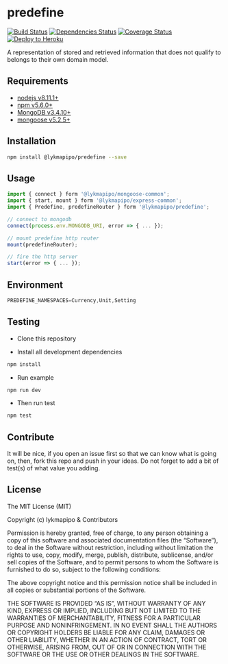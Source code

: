 # predefine

[![Build Status](https://travis-ci.org/lykmapipo/predefine.svg?branch=master)](https://travis-ci.org/lykmapipo/predefine)
[![Dependencies Status](https://david-dm.org/lykmapipo/predefine/status.svg?style=flat-square)](https://david-dm.org/lykmapipo/predefine)
[![Coverage Status](https://coveralls.io/repos/github/lykmapipo/predefine/badge.svg?branch=master)](https://coveralls.io/github/lykmapipo/predefine?branch=master)
[![Deploy to Heroku](https://www.herokucdn.com/deploy/button.png)](https://heroku.com/deploy?template=https://github.com/lykmapipo/predefine/tree/master)

A representation of stored and retrieved information that does not qualify to belongs to their own domain model.

## Requirements

- [nodejs v8.11.1+](https://nodejs.org)
- [npm v5.6.0+](https://www.npmjs.com/)
- [MongoDB v3.4.10+](https://www.mongodb.com/)
- [mongoose v5.2.5+](https://github.com/Automattic/mongoose)

## Installation

```sh
npm install @lykmapipo/predefine --save
```

## Usage

```js
import { connect } form '@lykmapipo/mongoose-common';
import { start, mount } form '@lykmapipo/express-common';
import { Predefine, predefineRouter } form '@lykmapipo/predefine';

// connect to mongodb
connect(process.env.MONGODB_URI, error => { ... });

// mount predefine http router
mount(predefineRouter);

// fire the http server
start(error => { ... });
```

## Environment
```js
PREDEFINE_NAMESPACES=Currency,Unit,Setting
```

## Testing

- Clone this repository

- Install all development dependencies

```sh
npm install
```

- Run example

```sh
npm run dev
```

- Then run test

```sh
npm test
```

## Contribute

It will be nice, if you open an issue first so that we can know what is going on, then, fork this repo and push in your ideas. Do not forget to add a bit of test(s) of what value you adding.

## License

The MIT License (MIT)

Copyright (c) lykmapipo & Contributors

Permission is hereby granted, free of charge, to any person obtaining a copy of this software and associated documentation files (the “Software”), to deal in the Software without restriction, including without limitation the rights to use, copy, modify, merge, publish, distribute, sublicense, and/or sell copies of the Software, and to permit persons to whom the Software is furnished to do so, subject to the following conditions:

The above copyright notice and this permission notice shall be included in all copies or substantial portions of the Software.

THE SOFTWARE IS PROVIDED “AS IS”, WITHOUT WARRANTY OF ANY KIND, EXPRESS OR IMPLIED, INCLUDING BUT NOT LIMITED TO THE WARRANTIES OF MERCHANTABILITY, FITNESS FOR A PARTICULAR PURPOSE AND NONINFRINGEMENT. IN NO EVENT SHALL THE AUTHORS OR COPYRIGHT HOLDERS BE LIABLE FOR ANY CLAIM, DAMAGES OR OTHER LIABILITY, WHETHER IN AN ACTION OF CONTRACT, TORT OR OTHERWISE, ARISING FROM, OUT OF OR IN CONNECTION WITH THE SOFTWARE OR THE USE OR OTHER DEALINGS IN THE SOFTWARE.
